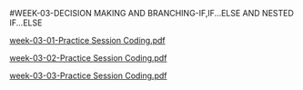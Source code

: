 #WEEK-03-DECISION MAKING AND BRANCHING-IF,IF...ELSE AND NESTED IF...ELSE

[week-03-01-Practice Session Coding.pdf](https://github.com/user-attachments/files/18400793/week-03-01-Practice.Session.Coding.pdf)

[week-03-02-Practice Session Coding.pdf](https://github.com/user-attachments/files/18400796/week-03-02-Practice.Session.Coding.pdf)

[week-03-03-Practice Session Coding.pdf](https://github.com/user-attachments/files/18400797/week-03-03-Practice.Session.Coding.pdf)
